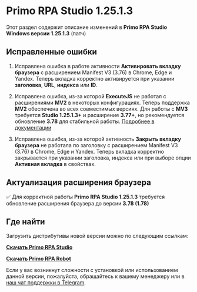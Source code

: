 # Primo RPA Studio 1.25.1.3

Этот раздел содержит описание изменений в **Primo RPA Studio Windows версии 1.25.1.3** (патч)

## Исправленные ошибки

1. Исправлена ошибка в работе активности **Активировать вкладку браузера** с расширением Manifest V3 (3.76) в Chrome, Edge и Yandex. Теперь вкладка корректно активируется при указании **заголовка**, **URL**, **индекса** или **ID**.

1. Исправлена ошибка, из-за которой **ExecuteJS** не работал с расширениями **MV2** в некоторых конфигурациях. Теперь поддержка **MV2** обеспечена во всех совместимых версиях.
   Для работы с **MV3** требуется **Studio 1.25.1.3+** и расширение **3.77+**, но рекомендуется обновление **3.78** для стабильной работы. [Подробнее в документации](https://docs.primo-rpa.ru/primo-rpa/g_elements/el_basic/els_browser/el_executejs)

1. Исправлена ошибка, из-за которой активность **Закрыть вкладку браузера** не работала по заголовку с расширением Manifest V3 (3.76) в Chrome, Edge и Yandex. Теперь вкладка корректно закрывается при указании заголовка, индекса или при выборе опции **Активная вкладка** в свойствах.



## Актуализация расширения браузера

:white_check_mark: Для корректной работы **Primo RPA Studio 1.25.1.3** требуется обновление расширения браузера до версии **3.78 (1.78)**

## Где найти

Загрузить дистрибутивы новой версии можно по следующим ссылкам:

[**Скачать Primo RPA Studio**](https://disk.primo-rpa.ru/index.php/s/t9BHBjR6PP06Yax?path=%2FRelease%2FStudio)

[**Скачать Primo RPA Robot**](https://disk.primo-rpa.ru/index.php/s/t9BHBjR6PP06Yax?path=%2FRelease%2FRobot)


Если у вас возникнут сложности с установкой или использованием данной версии, пожалуйста, обращайтесь к вашему менеджеру или в [наш чат поддержки в Telegram](https://t.me/primo_RPA_chat).
